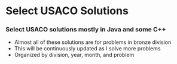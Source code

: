 # Select USACO Solutions
### Select USACO solutions mostly in Java and some C++
- Almost all of these solutions are for problems in bronze division
- This will be continuously updated as I solve more problems
- Organized by division, year, month, and problem
